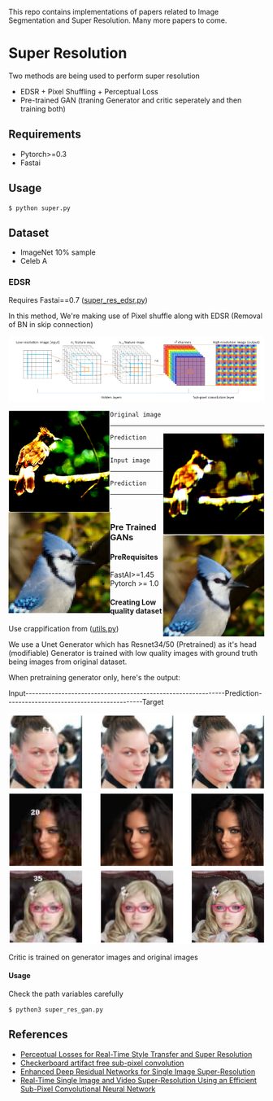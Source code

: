 This repo contains implementations of papers related to Image Segmentation and Super Resolution. Many more papers to come.

# Super Resolution
Two methods are being used to perform super resolution
- EDSR + Pixel Shuffling + Perceptual Loss
- Pre-trained GAN (traning Generator and critic seperately and then training both)

## Requirements
- Pytorch>=0.3
- Fastai 

## Usage
```
$ python super.py
```

## Dataset
- ImageNet 10% sample
- Celeb A 

### EDSR 
Requires Fastai==0.7 ([super_res_edsr.py](https://github.com/prajjwal1/super_resolution/blob/master/super_res_edsr.py))

In this method, We're making use of Pixel shuffle along with EDSR (Removal of BN in skip connection)
<p align='center'>
<img src = "img/pixel_shuffle.png">
</p>

<img align="left" width="200" height="200" src="img/org1.png">

```
Original image
```
---
<img align="right" width="200" height="200" src="img/m1.png">

```
Prediction 
```
---
<img align="left" width="200" height="200" src="img/icnr1.png">

```
Input image
```
---
<img align="right" width="200" height="200" src="img/icnr2.png">

```
Prediction 
```  
---------------------------------------------------
.

### Pre Trained GANs
#### PreRequisites
- FastAI>=1.45
- Pytorch >= 1.0

#### Creating Low quality dataset
Use crappification from ([utils.py](https://github.com/prajjwal1/super_resolution/blob/master/utils.py))

We use a Unet Generator which has Resnet34/50 (Pretrained) as it's head (modifiable)
Generator is trained with low quality images with ground truth being images from original dataset.

When pretraining generator only, here's the output:

Input-------------------------------------------------------------Prediction------------------------------------------Target

![gen_pre1](img/gen_pre1.png)
![gen_pre2](img/gen_pre2.png)
![gen_pre3](img/gen_pre3.png)

Critic is trained on generator images and original images

#### Usage
Check the path variables carefully
```
$ python3 super_res_gan.py 
```

## References
- [Perceptual Losses for Real-Time Style Transfer and Super Resolution](https://arxiv.org/abs/1603.08155)
- [Checkerboard artifact free sub-pixel convolution](https://arxiv.org/abs/1707.02937)
- [Enhanced Deep Residual Networks for Single Image Super-Resolution](https://arxiv.org/abs/1707.02921)
- [Real-Time Single Image and Video Super-Resolution Using an Efficient Sub-Pixel Convolutional Neural Network](https://arxiv.org/abs/1609.05158)







